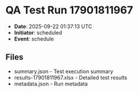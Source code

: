 # QA Test Run 17901811967

- **Date**: 2025-09-22 01:37:13 UTC
- **Initiator**: scheduled
- **Event**: schedule

## Files
- summary.json - Test execution summary
- results-17901811967.xlsx - Detailed test results
- metadata.json - Run metadata
